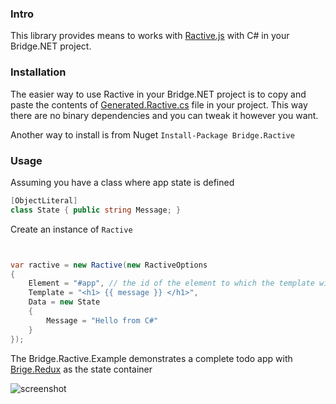 ### Intro
This library provides means to works with [Ractive.js](http://www.ractivejs.org/) with C# in your Bridge.NET project.

### Installation
The easier way to use Ractive in your Bridge.NET project is to copy and paste the contents of [Generated.Ractive.cs](https://github.com/Zaid-Ajaj/Bridge.Ractive/blob/master/Bridge.Ractive/Generated.Ractive.cs) file in your project. This way there are no binary dependencies and you can tweak it however you want.

Another way to install is from Nuget
```Install-Package Bridge.Ractive```

### Usage
Assuming you have a class where app state is defined 
```csharp
[ObjectLiteral]
class State { public string Message; }
```

Create an instance of `Ractive`

```csharp


var ractive = new Ractive(new RactiveOptions 
{
    Element = "#app", // the id of the element to which the template will be bound
    Template = "<h1> {{ message }} </h1>",
    Data = new State 
    {
        Message = "Hello from C#"
    }
});
```

The Bridge.Ractive.Example demonstrates a complete todo app with [Brige.Redux](https://github.com/Zaid-Ajaj/Bridge.Redux) as the state container

![screenshot](https://cloud.githubusercontent.com/assets/13316248/20609670/d8ea6610-b28f-11e6-8818-ebbbe7740df3.png)
